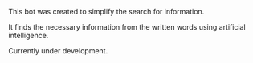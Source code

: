This bot was created to simplify the search for information.

It finds the necessary information from the written words using artificial intelligence.

Currently under development.
